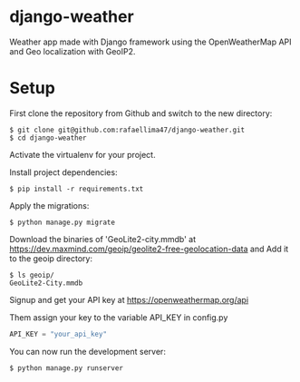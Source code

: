 # django-weather
Weather app made with Django framework using the OpenWeatherMap API and Geo localization with GeoIP2.

# Setup
First clone the repository from Github and switch to the new directory:

    $ git clone git@github.com:rafaellima47/django-weather.git
    $ cd django-weather
    
Activate the virtualenv for your project.
    
Install project dependencies:

    $ pip install -r requirements.txt
    
    
Apply the migrations:

    $ python manage.py migrate


Download the binaries of 'GeoLite2-city.mmdb' at https://dev.maxmind.com/geoip/geolite2-free-geolocation-data and Add it to the geoip directory:

    $ ls geoip/
    GeoLite2-City.mmdb


Signup and get your API key at https://openweathermap.org/api

Them assign your key to the variable API_KEY in config.py

```python
API_KEY = "your_api_key"
```


You can now run the development server:

    $ python manage.py runserver
